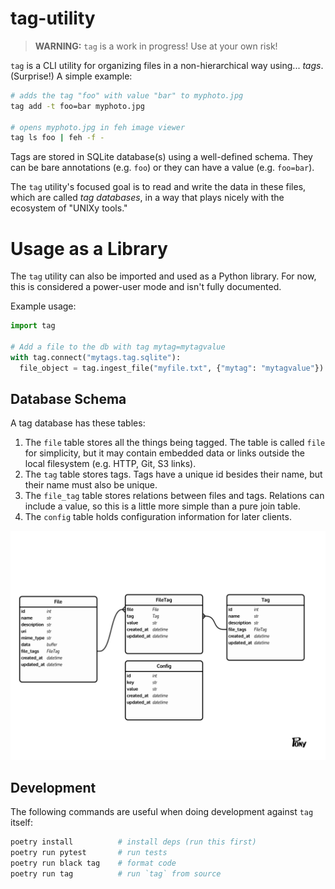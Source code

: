 # tag-utility

> **WARNING:** `tag` is a work in progress! Use at your own risk!

`tag` is a CLI utility for organizing files in a non-hierarchical way using... *tags*. (Surprise!) A simple example:

``` bash
# adds the tag "foo" with value "bar" to myphoto.jpg
tag add -t foo=bar myphoto.jpg

# opens myphoto.jpg in feh image viewer
tag ls foo | feh -f -
```

Tags are stored in SQLite database(s) using a well-defined schema. They can be bare annotations (e.g. `foo`) or they can have a value (e.g. `foo=bar`).

The `tag` utility's focused goal is to read and write the data in these files, which are called *tag databases*, in a way that plays nicely with the ecosystem of "UNIXy tools."


# Usage as a Library

The `tag` utility can also be imported and used as a Python library. For now, this is considered a power-user mode and isn't fully documented.

Example usage:

``` python
import tag

# Add a file to the db with tag mytag=mytagvalue
with tag.connect("mytags.tag.sqlite"):
  file_object = tag.ingest_file("myfile.txt", {"mytag": "mytagvalue"})
```


## Database Schema

A tag database has these tables:

1. The `file` table stores all the things being tagged. The table is called `file` for simplicity, but it may contain embedded data or links outside the local filesystem (e.g. HTTP, Git, S3 links).
2. The `tag` table stores tags. Tags have a unique id besides their name, but their name must also be unique.
3. The `file_tag` table stores relations between files and tags. Relations can include a value, so this is a little more simple than a pure join table.
4. The `config` table holds configuration information for later clients.

![entity relationship diagram](assets/tag_db_schema.png)


## Development

The following commands are useful when doing development against `tag` itself:

``` bash
poetry install          # install deps (run this first)
poetry run pytest       # run tests
poetry run black tag    # format code
poetry run tag          # run `tag` from source
```